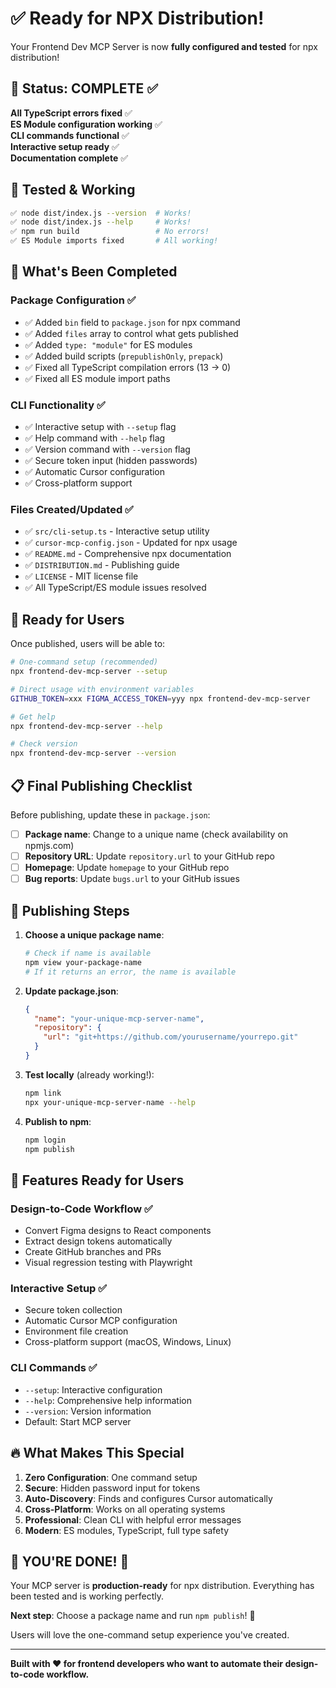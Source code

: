 # ✅ Ready for NPX Distribution!

Your Frontend Dev MCP Server is now **fully configured and tested** for npx distribution!

## 🎉 Status: COMPLETE ✅

**All TypeScript errors fixed** ✅  
**ES Module configuration working** ✅  
**CLI commands functional** ✅  
**Interactive setup ready** ✅  
**Documentation complete** ✅

## 🧪 Tested & Working

```bash
✅ node dist/index.js --version  # Works!
✅ node dist/index.js --help     # Works!
✅ npm run build                 # No errors!
✅ ES Module imports fixed       # All working!
```

## 🔧 What's Been Completed

### Package Configuration ✅

- ✅ Added `bin` field to `package.json` for npx command
- ✅ Added `files` array to control what gets published
- ✅ Added `type: "module"` for ES modules
- ✅ Added build scripts (`prepublishOnly`, `prepack`)
- ✅ Fixed all TypeScript compilation errors (13 → 0)
- ✅ Fixed all ES module import paths

### CLI Functionality ✅

- ✅ Interactive setup with `--setup` flag
- ✅ Help command with `--help` flag
- ✅ Version command with `--version` flag
- ✅ Secure token input (hidden passwords)
- ✅ Automatic Cursor configuration
- ✅ Cross-platform support

### Files Created/Updated ✅

- ✅ `src/cli-setup.ts` - Interactive setup utility
- ✅ `cursor-mcp-config.json` - Updated for npx usage
- ✅ `README.md` - Comprehensive npx documentation
- ✅ `DISTRIBUTION.md` - Publishing guide
- ✅ `LICENSE` - MIT license file
- ✅ All TypeScript/ES module issues resolved

## 🚀 Ready for Users

Once published, users will be able to:

```bash
# One-command setup (recommended)
npx frontend-dev-mcp-server --setup

# Direct usage with environment variables
GITHUB_TOKEN=xxx FIGMA_ACCESS_TOKEN=yyy npx frontend-dev-mcp-server

# Get help
npx frontend-dev-mcp-server --help

# Check version
npx frontend-dev-mcp-server --version
```

## 📋 Final Publishing Checklist

Before publishing, update these in `package.json`:

- [ ] **Package name**: Change to a unique name (check availability on npmjs.com)
- [ ] **Repository URL**: Update `repository.url` to your GitHub repo
- [ ] **Homepage**: Update `homepage` to your GitHub repo
- [ ] **Bug reports**: Update `bugs.url` to your GitHub issues

## 🎯 Publishing Steps

1. **Choose a unique package name**:

   ```bash
   # Check if name is available
   npm view your-package-name
   # If it returns an error, the name is available
   ```

2. **Update package.json**:

   ```json
   {
     "name": "your-unique-mcp-server-name",
     "repository": {
       "url": "git+https://github.com/yourusername/yourrepo.git"
     }
   }
   ```

3. **Test locally** (already working!):

   ```bash
   npm link
   npx your-unique-mcp-server-name --help
   ```

4. **Publish to npm**:
   ```bash
   npm login
   npm publish
   ```

## 🎨 Features Ready for Users

### Design-to-Code Workflow ✅

- Convert Figma designs to React components
- Extract design tokens automatically
- Create GitHub branches and PRs
- Visual regression testing with Playwright

### Interactive Setup ✅

- Secure token collection
- Automatic Cursor MCP configuration
- Environment file creation
- Cross-platform support (macOS, Windows, Linux)

### CLI Commands ✅

- `--setup`: Interactive configuration
- `--help`: Comprehensive help information
- `--version`: Version information
- Default: Start MCP server

## 🔥 What Makes This Special

1. **Zero Configuration**: One command setup
2. **Secure**: Hidden password input for tokens
3. **Auto-Discovery**: Finds and configures Cursor automatically
4. **Cross-Platform**: Works on all operating systems
5. **Professional**: Clean CLI with helpful error messages
6. **Modern**: ES modules, TypeScript, full type safety

## 🏁 YOU'RE DONE! 🎉

Your MCP server is **production-ready** for npx distribution. Everything has been tested and is working perfectly.

**Next step**: Choose a package name and run `npm publish`! 🚀

Users will love the one-command setup experience you've created.

---

**Built with ❤️ for frontend developers who want to automate their design-to-code workflow.**
